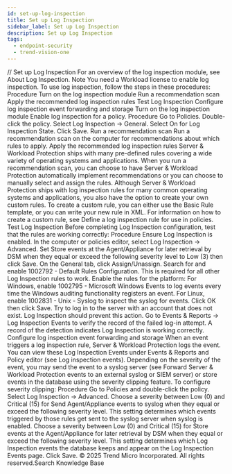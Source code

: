 ```yaml
---
id: set-up-log-inspection
title: Set up Log Inspection
sidebar_label: Set up Log Inspection
description: Set up Log Inspection
tags:
  - endpoint-security
  - trend-vision-one
---
```


/*<![CDATA[*/ $('#title').html($('meta[name=map-description]').attr('content')); /*]]>*/ Set up Log Inspection For an overview of the log inspection module, see About Log Inspection. Note You need a Workload license to enable log inspection. To use log inspection, follow the steps in these procedures: Procedure Turn on the log inspection module Run a recommendation scan Apply the recommended log inspection rules Test Log Inspection Configure log inspection event forwarding and storage Turn on the log inspection module Enable log inspection for a policy. Procedure Go to Policies. Double-click the policy. Select Log Inspection → General. Select On for Log Inspection State. Click Save. Run a recommendation scan Run a recommendation scan on the computer for recommendations about which rules to apply. Apply the recommended log inspection rules Server & Workload Protection ships with many pre-defined rules covering a wide variety of operating systems and applications. When you run a recommendation scan, you can choose to have Server & Workload Protection automatically implement recommendations or you can choose to manually select and assign the rules. Although Server & Workload Protection ships with log inspection rules for many common operating systems and applications, you also have the option to create your own custom rules. To create a custom rule, you can either use the Basic Rule template, or you can write your new rule in XML. For information on how to create a custom rule, see Define a log inspection rule for use in policies. Test Log Inspection Before completing Log Inspection configuration, test that the rules are working correctly: Procedure Ensure Log Inspection is enabled. In the computer or policies editor, select Log Inspection → Advanced. Set Store events at the Agent/Appliance for later retrieval by DSM when they equal or exceed the following severity level to Low (3) then click Save. On the General tab, click Assign/Unassign. Search for and enable 1002792 - Default Rules Configuration. This is required for all other Log Inspection rules to work. Enable the rules for the platform: For Windows, enable 1002795 - Microsoft Windows Events to log events every time the Windows auditing functionality registers an event. For Linux, enable 1002831 - Unix - Syslog to inspect the syslog for events. Click OK then click Save. Try to log in to the server with an account that does not exist. Log Inspection should prevent this action. Go to Events & Reports → Log Inspection Events to verify the record of the failed log-in attempt. A record of the detection indicates Log Inspection is working correctly. Configure log inspection event forwarding and storage When an event triggers a log inspection rule, Server & Workload Protection logs the event. You can view these Log Inspection Events under Events & Reports and Policy editor (see Log inspection events). Depending on the severity of the event, you may send the event to a syslog server (see Forward Server & Workload Protection events to an external syslog or SIEM server) or store events in the database using the severity clipping feature. To configure severity clipping: Procedure Go to Policies and double-click the policy. Select Log Inspection → Advanced. Choose a severity between Low (0) and Critical (15) for Send Agent/Appliance events to syslog when they equal or exceed the following severity level. This setting determines which events triggered by those rules get sent to the syslog server when syslog is enabled. Choose a severity between Low (0) and Critical (15) for Store events at the Agent/Appliance for later retrieval by DSM when they equal or exceed the following severity level. This setting determines which Log Inspection events the database keeps and appear on the Log Inspection Events page. Click Save. © 2025 Trend Micro Incorporated. All rights reserved.Search Knowledge Base